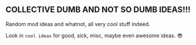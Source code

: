 ## COLLECTIVE DUMB AND NOT SO DUMB IDEAS!!!
Random mod ideas and whatnot, all very cool stuff indeed.

Look in `cool ideas` for good, sick, misc, maybe even awesome ideas. 😎
